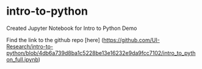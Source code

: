 # intro-to-python
Created Jupyter Notebook for Intro to Python Demo

Find the link to the github repo [here] (https://github.com/UI-Research/intro-to-python/blob/4db6a739d8ba1c5228be13e16232e9da9fcc7102/intro_to_python_full.ipynb)
